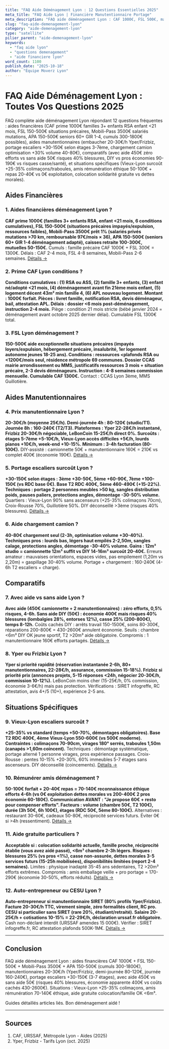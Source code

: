 ```yaml
---
title: "FAQ Aide Déménagement Lyon : 12 Questions Essentielles 2025"
meta_title: "FAQ Aide Lyon | Financière Manutentionnaire Portage"
meta_description: "FAQ aide déménagement Lyon : CAF 1000€, FSL 500€, manutentionnaire 20-30€/h, portage escaliers +30-150€, avec vs sans aide, amis rémunération."
slug: "faq-aide-demenagement-lyon"
category: "aide-demenagement-lyon"
type: "satellite"
pilier_parent: "aide-demenagement-lyon"
keywords:
  - "faq aide lyon"
  - "questions demenagement"
  - "aide financiere lyon"
word_count: 1100
publish_date: "2025-10-18"
author: "Équipe Moverz Lyon"
---
```


# FAQ Aide Déménagement Lyon : Toutes Vos Questions 2025

FAQ complète aide déménagement Lyon répondant 12 questions fréquentes : aides financières (CAF prime 1000€ familles 3+ enfants RSA enfant <21 mois, FSL 150-500€ situations précaires, Mobili-Pass 3500€ salariés mutations, APA 150-500€ seniors 60+ GIR 1-4, cumuls 300-1800€ possibles), aides manutentionnaires (embaucher 20-30€/h Yper/Frizbiz, portage escaliers +30-150€ selon étages 3-7ème, chargement camion optimisation +30% volume 40-80€), comparatifs (avec aide 450€ zéro efforts vs sans aide 50€ risques 40% blessures, DIY vs pros économies 90-190€ vs risques casse/santé), et situations spécifiques (Vieux-Lyon surcoût +25-35% colimaçons/traboules, amis rémunération éthique 50-100€ + repas 20-40€ vs 0€ exploitation, colocation solidarité gratuite vs dettes morales).

## Aides Financières

### 1. Aides financières déménagement Lyon ?

**CAF prime 1000€ (familles 3+ enfants RSA, enfant <21 mois, 6 conditions cumulatives), FSL 150-500€ (situations précaires impayés/expulsion, ressources faibles), Mobili-Pass 3500€ prêt 1% (salariés privés mutations >70 km, remboursable 97€/mois × 36), APA 150-500€ (seniors 60+ GIR 1-4 déménagement adapté), caisses retraite 100-300€, mutuelles 50-150€.** Cumuls : famille précaire CAF 1000€ + FSL 300€ = 1300€. Délais : CAF 2-4 mois, FSL 4-8 semaines, Mobili-Pass 2-6 semaines. [Détails →](/blog/satellites/aide-financiere-demenagement-lyon)

### 2. Prime CAF Lyon conditions ?

**Conditions cumulatives : (1) RSA ou ASS, (2) famille 3+ enfants, (3) enfant né/adopté <21 mois, (4) déménagement avant fin 21ème mois enfant, (5) logement décent 43m² min famille 4, (6) APL nouveau logement. Montant : 1000€ forfait. Pièces : livret famille, notification RSA, devis déménageur, bail, attestation APL. Délais : dossier <6 mois post-déménagement, instruction 2-4 mois.** Piège : condition 21 mois stricte (bébé janvier 2024 = déménagement avant octobre 2025 dernier délai). Cumulable FSL 1300€ total.

### 3. FSL Lyon déménagement ?

**150-500€ aide exceptionnelle situations précaires (impayés loyers/expulsion, hébergement précaire, insalubrité, 1er logement autonome jeunes 18-25 ans). Conditions : ressources <plafonds RSA ou <1200€/mois seul, résidence métropole 69 communes. Dossier CCAS mairie arrondissement ou MMS, justificatifs ressources 3 mois + situation précaire, 2-3 devis déménageurs. Instruction : 4-8 semaines commission mensuelle. Cumulable CAF 1300€.** Contact : CCAS Lyon 3ème, MMS Guillotière.

## Aides Manutentionnaires

### 4. Prix manutentionnaire Lyon ?

**20-30€/h (moyenne 25€/h). Demi-journée 4h : 80-120€ (studio/T1). Journée 8h : 160-240€ (T2/T3). Plateformes : Yper 22-28€/h instantané, Frizbiz 20-30€/h négociable, LeBonCoin 15-25€/h direct 0%. Surcoûts : étages 5-7ème +5-10€/h, Vieux-Lyon accès difficiles +5€/h, lourds pianos +10€/h, week-end +10-15%. Minimum : 3-4h facturation (80-100€).** DIY-assisté : camionnette 50€ + manutentionnaire 160€ = 210€ vs complet 400€ (économie 190€). [Détails →](/blog/satellites/manutentionnaire-demenagement-lyon)

### 5. Portage escaliers surcoût Lyon ?

**+30-150€ selon étages : 3ème +30-50€, 5ème +60-90€, 7ème +100-150€ (vs RDC base 0€). Base T2 RDC 400€, 5ème 460-490€ (+15-22%). Techniques : portage 2 personnes meubles >50 kg, sangles distribution poids, pauses paliers, protections angles, démontage -30-50% volume.** Quartiers : Vieux-Lyon 90% sans ascenseurs (+25-35% colimaçons 70cm), Croix-Rousse 70%, Guillotière 50%. DIY déconseillé >3ème (risques 40% blessures). [Détails →](/blog/satellites/aide-portage-escaliers-lyon)

### 6. Aide chargement camion ?

**40-80€ chargement seul (2-3h, optimisation volume +30-40%). Techniques pros : lourds bas, légers haut empilés 2-2,50m, sangles calage, protections angles, démontage -30-40% volume. Gains : 12m³ studio = camionnette 12m³ suffit vs DIY 14-16m³ surcoût 20-40€.** Erreurs amateur : mauvaises orientations, espaces vides, pas empilement (1,20m vs 2,20m) = gaspillage 30-40% volume. Portage + chargement : 160-240€ (4-6h T2 escaliers + charge).

## Comparatifs

### 7. Avec aide vs sans aide Lyon ?

**Avec aide (450€ camionnette + 2 manutentionnaires) : zéro efforts, 0,5% risques, 4-6h. Sans aide DIY (50€) : économie 400€ mais risques 40% blessures (lombalgies 28%, entorses 12%), casse 25% (200-800€), temps 8-12h.** Coûts cachés DIY : arrêts travail 150-1500€, soins 80-300€, réparations 200-800€ = 430-2600€ annulent économie. Seuils : chambre <6m³ DIY OK jeune sportif, T2 >20m³ aide obligatoire. Compromis : 1 manutentionnaire 160€ efforts partagés. [Détails →](/blog/satellites/demenagement-avec-aide-vs-sans-aide-lyon)

### 8. Yper ou Frizbiz Lyon ?

**Yper si priorité rapidité (réservation instantanée 2-6h, 80+ manutentionnaires, 22-28€/h, assurance, commission 15-18%). Frizbiz si priorité prix (annonces projets, 5-15 réponses <24h, négocier 20-30€/h, commission 10-12%).** LeBonCoin moins cher (15-25€/h, 0% commission, économie 3-6€/h) mais pas protection. Vérifications : SIRET infogreffe, RC attestation, avis 4+/5 (10+), expérience 2-5 ans.

## Situations Spécifiques

### 9. Vieux-Lyon escaliers surcoût ?

**+25-35% vs standard (temps +50-70%, démontages obligatoires). Base T2 RDC 400€, 4ème Vieux-Lyon 550-600€ (vs 500€ moderne). Contraintes : colimaçons 70-90cm, virages 180° serrés, traboules 1,50m (canapés >1,60m coincent).** Techniques : démontage systématique, portage alterné 1 personne virages, pros expérience passages. Croix-Rousse : pentes 10-15% +20-30%, 60% immeubles 5-7 étages sans ascenseurs. DIY déconseillé (coincements). [Détails →](/blog/satellites/manutention-escaliers-specifique-lyon)

### 10. Rémunérer amis déménagement ?

**50-100€ forfait + 20-40€ repas = 70-140€ reconnaissance éthique efforts 4-6h (vs 0€ exploitation dettes morales vs 200-400€ 2 pros économie 60-180€). Communication AVANT : "Je propose 60€ + resto pour compenser efforts". Facteurs : volume (chambre 50€, T2 100€), durée (3h 50€, 6h 100€), étages (RDC 50€, 5ème 80-100€).** Alternatives : restaurant 30-60€, cadeaux 50-80€, réciprocité services futurs. Éviter 0€ si >4h (ressentiment). [Détails →](/blog/satellites/demenagement-amis-remuneration-lyon)

### 11. Aide gratuite particuliers ?

**Acceptable si : colocation solidarité actuelle, famille proche, réciprocité établie (vous avez aidé passé), <6m³ chambre 2-3h légers. Risques : blessures 25% (vs pros <1%), casse non-assurée, dettes morales 3-5 services futurs (15-25h mobilisées), disponibilités limitées (report 2-4 semaines).** Limites : physique inadapté 35-45 ans sédentaires, T2 >20m³ efforts extrêmes. Compromis : amis emballage veille + pro portage = 170-290€ (économie 30-50%, efforts réduits). [Détails →](/blog/satellites/aide-demenagement-entre-particuliers-lyon)

### 12. Auto-entrepreneur ou CESU Lyon ?

**Auto-entrepreneur si manutentionnaire SIRET (80% profils Yper/Frizbiz). Facture 20-30€/h TTC, virement simple, zéro formalités client, RC pro. CESU si particulier sans SIRET (rare 20%, étudiant/retraité). Salaire 20-25€/h + cotisations 10-15% = 22-29€/h, déclaration urssaf.fr obligatoire.** Cash non-déclaré interdit (URSSAF amendes 15 000€). Vérifier : SIRET infogreffe.fr, RC attestation plafonds 500K-1M€. [Détails →](/blog/aide-demenagement-lyon/embaucher-manutentionnaire-freelance-lyon)

---

## Conclusion

FAQ aide déménagement Lyon : aides financières CAF 1000€ + FSL 150-500€ + Mobili-Pass 3500€ + APA 150-500€ (cumuls 300-1800€), manutentionnaires 20-30€/h (Yper/Frizbiz, demi-journée 80-120€, journée 160-240€), portage escaliers +30-150€ (3-7 étages), avec aide 450€ vs sans aide 50€ (risques 40% blessures, économie apparente 400€ vs coûts cachés 430-2600€). Situations : Vieux-Lyon +25-35% colimaçons, amis rémunération 70-140€ éthique, aide gratuite colocation/famille OK <6m³.

Guides détaillés articles liés. Bon déménagement aidé !

---

## Sources

1. CAF, URSSAF, Métropole Lyon - Aides (2025)
2. Yper, Frizbiz - Tarifs Lyon (oct. 2025)


